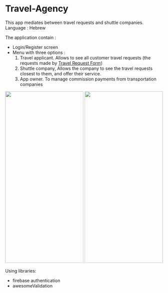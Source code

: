 # Travel-Agency

This app mediates between travel requests and shuttle companies.
Language : Hebrew 

The application contain : 
* Login/Register screen
* Menu with three options : 
  1. Travel applicant. Allows to see all customer travel requests (the requests made by <a href="https://github.com/yehuda-kahan/Travel-Request-Form">Travel Request Form</a>)
  2. Shuttle company, Allows the company to see the travel requests closest to them, and offer their service.
  3. App owner. To manage commission payments from transportation companies
 
<img src="https://github.com/yehuda-kahan/Travel-Btokerage/blob/master/imgs/companyScreen.jpg" width="250" height="550">     <img src="https://github.com/yehuda-kahan/Travel-Btokerage/blob/master/imgs/loginScreen.jpg" width="250" height="550">

Using libraries:
* firebase authentication 
* awesomeValidation
